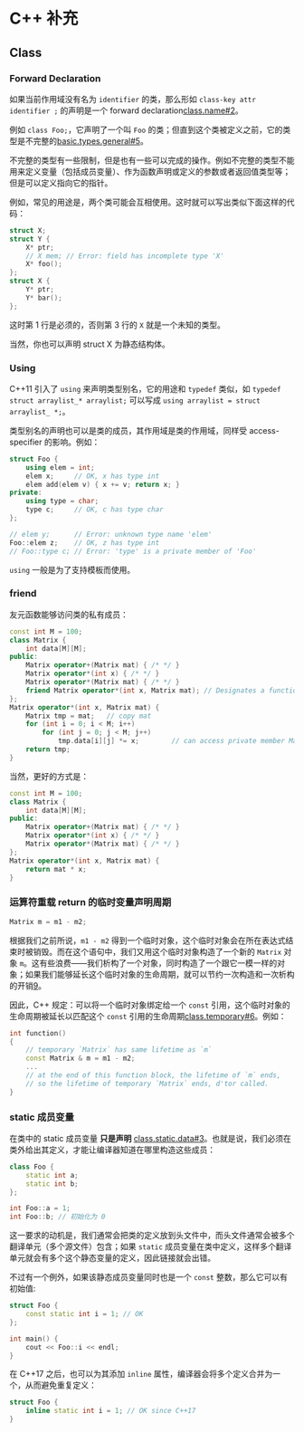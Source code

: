 
# C++ 补充

## Class

### Forward Declaration

如果当前作用域没有名为 `identifier` 的类，那么形如 `class-key attr identifier ;` 的声明是一个 forward declaration[class.name#2](https://timsong-cpp.github.io/cppwp/n4868/class.name#2)。

例如 `class Foo;`，它声明了一个叫 `Foo` 的类；但直到这个类被定义之前，它的类型是不完整的[basic.types.general#5](https://timsong-cpp.github.io/cppwp/n4868/basic.types.general#5)。

不完整的类型有一些限制，但是也有一些可以完成的操作。例如不完整的类型不能用来定义变量（包括成员变量）、作为函数声明或定义的参数或者返回值类型等；但是可以定义指向它的指针。

例如，常见的用途是，两个类可能会互相使用。这时就可以写出类似下面这样的代码：

```c++
struct X;
struct Y {
    X* ptr;
    // X mem; // Error: field has incomplete type 'X'
    X* foo();
};
struct X {
    Y* ptr;
    Y* bar();
};
```

这时第 1 行是必须的，否则第 3 行的 `X` 就是一个未知的类型。

当然，你也可以声明 struct X 为静态结构体。

### Using

C++11 引入了 `using` 来声明类型别名，它的用途和 `typedef` 类似，如 `typedef struct arraylist_* arraylist;` 可以写成 `using arraylist = struct arraylist_ *;`。

类型别名的声明也可以是类的成员，其作用域是类的作用域，同样受 access-specifier 的影响。例如：

```c++
struct Foo {
    using elem = int;
    elem x;     // OK, x has type int
    elem add(elem v) { x += v; return x; }
private:
    using type = char;
    type c;     // OK, c has type char
};

// elem y;      // Error: unknown type name 'elem'
Foo::elem z;    // OK, z has type int
// Foo::type c; // Error: 'type' is a private member of 'Foo'
```

`using` 一般是为了支持模板而使用。

### friend

友元函数能够访问类的私有成员：

```c++
const int M = 100;
class Matrix {
    int data[M][M];
public:
    Matrix operator+(Matrix mat) { /* */ }
    Matrix operator*(int x) { /* */ }
    Matrix operator*(Matrix mat) { /* */ }
    friend Matrix operator*(int x, Matrix mat); // Designates a function as friend of this class
};
Matrix operator*(int x, Matrix mat) {
    Matrix tmp = mat;   // copy mat
    for (int i = 0; i < M; i++)
        for (int j = 0; j < M; j++)
            tmp.data[i][j] *= x;        // can access private member Matrix::data
    return tmp;
}
```

当然，更好的方式是：

```c++
const int M = 100;
class Matrix {
    int data[M][M];
public:
    Matrix operator+(Matrix mat) { /* */ }
    Matrix operator*(int x) { /* */ }
    Matrix operator*(Matrix mat) { /* */ }
};
Matrix operator*(int x, Matrix mat) {
    return mat * x;
}
```

### 运算符重载 return 的临时变量声明周期

```c++
Matrix m = m1 - m2;
```

根据我们之前所说，`m1 - m2` 得到一个临时对象，这个临时对象会在所在表达式结束时被销毁。而在这个语句中，我们又用这个临时对象构造了一个新的 `Matrix` 对象 `m`。这有些浪费——我们析构了一个对象，同时构造了一个跟它一模一样的对象；如果我们能够延长这个临时对象的生命周期，就可以节约一次构造和一次析构的开销[9](https://xuan-insr.github.io/cpp/cpp_restart/5_class_2/#fn:rvo)。

因此，C++ 规定：可以将一个临时对象绑定给一个 `const` 引用，这个临时对象的生命周期被延长以匹配这个 `const` 引用的生命周期[class.temporary#6](https://timsong-cpp.github.io/cppwp/n4868/class.temporary#6)。例如：

```c++
int function()
{
	// temporary `Matrix` has same lifetime as `m`
	const Matrix & m = m1 - m2;
	...
    // at the end of this function block, the lifetime of `m` ends,
    // so the lifetime of temporary `Matrix` ends, d'tor called.
}
```

### static 成员变量

在类中的 static 成员变量 **只是声明** [class.static.data#3](https://timsong-cpp.github.io/cppwp/n4868/class.static.data#3)。也就是说，我们必须在类外给出其定义，才能让编译器知道在哪里构造这些成员：

```c++
class Foo {
    static int a;
    static int b;
};

int Foo::a = 1;
int Foo::b; // 初始化为 0
```

这一要求的动机是，我们通常会把类的定义放到头文件中，而头文件通常会被多个翻译单元（多个源文件）包含；如果 `static` 成员变量在类中定义，这样多个翻译单元就会有多个这个静态变量的定义，因此链接就会出错。

不过有一个例外，如果该静态成员变量同时也是一个 `const` 整数，那么它可以有初始值:

```c++
struct Foo {
    const static int i = 1; // OK
};

int main() {
    cout << Foo::i << endl;
}
```

在 C++17 之后，也可以为其添加 `inline` 属性，编译器会将多个定义合并为一个，从而避免重复定义：

```c++
struct Foo {
    inline static int i = 1; // OK since C++17
}
```

